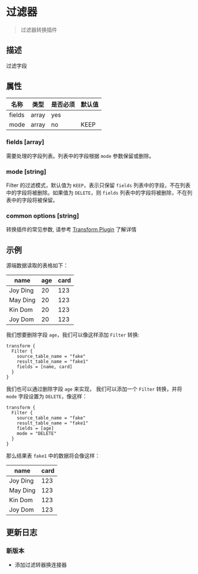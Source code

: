 # 过滤器

> 过滤器转换插件

## 描述

过滤字段

## 属性

|   名称   |  类型   | 是否必须 | 默认值  |
|--------|-------|------|------|
| fields | array | yes  |      |
| mode   | array | no   | KEEP |

### fields [array]

需要处理的字段列表。列表中的字段根据 `mode` 参数保留或删除。

### mode [string]

Filter 的过滤模式，默认值为 `KEEP`，表示只保留 `fields` 列表中的字段，不在列表中的字段将被删除。如果值为 `DELETE`，则 `fields` 列表中的字段将被删除，不在列表中的字段将被保留。

### common options [string]

转换插件的常见参数, 请参考  [Transform Plugin](common-options.md) 了解详情

## 示例

源端数据读取的表格如下：

|   name   | age | card |
|----------|-----|------|
| Joy Ding | 20  | 123  |
| May Ding | 20  | 123  |
| Kin Dom  | 20  | 123  |
| Joy Dom  | 20  | 123  |

我们想要删除字段 `age`，我们可以像这样添加 `Filter` 转换:

```
transform {
  Filter {
    source_table_name = "fake"
    result_table_name = "fake1"
    fields = [name, card]
  }
}
```

我们也可以通过删除字段 `age` 来实现， 我们可以添加一个 `Filter` 转换，并将 `mode` 字段设置为 `DELETE`，像这样：

```
transform {
  Filter {
    source_table_name = "fake"
    result_table_name = "fake1"
    fields = [age]
    mode = "DELETE"
  }
}
```

那么结果表 `fake1` 中的数据将会像这样：

|   name   | card |
|----------|------|
| Joy Ding | 123  |
| May Ding | 123  |
| Kin Dom  | 123  |
| Joy Dom  | 123  |

## 更新日志

### 新版本

- 添加过滤转器换连接器

